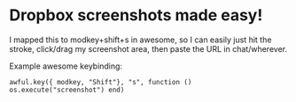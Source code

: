 # Dropbox screenshots made easy!

I mapped this to modkey+shift+s in awesome, so I can easily just hit the stroke, click/drag my screenshot area, then paste the URL in chat/wherever.

Example awesome keybinding:

    awful.key({ modkey, "Shift"}, "s", function () os.execute("screenshot") end)

